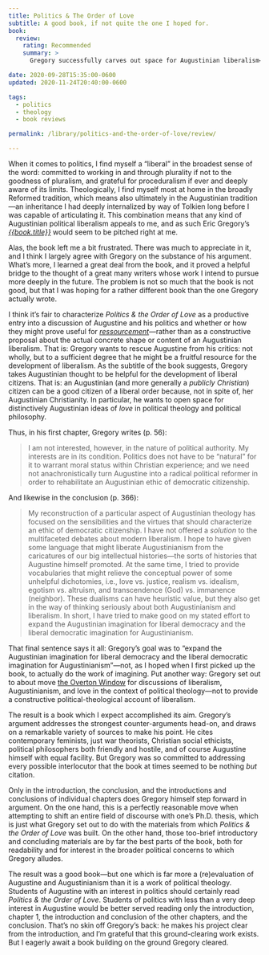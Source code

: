```yaml
---
title: Politics & The Order of Love
subtitle: A good book, if not quite the one I hoped for.
book:
  review:
    rating: Recommended
    summary: >
      Gregory successfully carves out space for Augustinian liberalism—but I (still!) eagerly await a book building on the ground Gregory cleared.

date: 2020-09-28T15:35:00-0600
updated: 2020-11-24T20:40:00-0600

tags:
  - politics
  - theology
  - book reviews

permalink: /library/politics-and-the-order-of-love/review/

---
```


When it comes to politics, I find myself a “liberal” in the broadest sense of the word: committed to working in and through plurality if not to the goodness of pluralism, and grateful for proceduralism if ever and deeply aware of its limits. Theologically, I find myself most at home in the broadly Reformed tradition, which means also ultimately in the Augustinian tradition—an inheritance I had deeply internalized by way of Tolkien long before I was capable of articulating it. This combination means that any kind of Augustinian political liberalism appeals to me, and as such Eric Gregory’s [<cite>{{book.title}}</cite>]({{book.link}}) would seem to be pitched right at me.

Alas, the book left me a bit frustrated. There was much to appreciate in it, and I think I largely agree with Gregory on the substance of his argument. What’s more, I learned a great deal from the book, and it proved a helpful bridge to the thought of a great many writers whose work I intend to pursue more deeply in the future. The problem is not so much that the book is not good, but that I was hoping for a rather different book than the one Gregory actually wrote.

I think it’s fair to characterize <cite>Politics & the Order of Love</cite> as a productive entry into a discussion of Augustine and his politics and whether or how they might prove useful for [*ressourcement*](https://en.wikipedia.org/wiki/Nouvelle_th%C3%A9ologie)—rather than as a constructive proposal about the actual concrete shape or content of an Augustinian liberalism. That is: Gregory wants to rescue Augustine from his critics: not wholly, but to a sufficient degree that he might be a fruitful resource for the development of liberalism. As the subtitle of the book suggests, Gregory takes Augustinian thought to be helpful for the development of liberal citizens. That is: an Augustinian (and more generally a *publicly Christian*) citizen can be a good citizen of a liberal order because, not in spite of, her Augustinian Christianity. In particular, he wants to open space for distinctively Augustinian ideas of *love* in political theology and political philosophy.

Thus, in his first chapter, Gregory writes (p. 56):

> I am not interested, however, in the nature of political authority. My interests are in its condition. Politics does not have to be “natural” for it to warrant moral status within Christian experience; and we need not anachronistically turn Augustine into a radical political reformer in order to rehabilitate an Augustinian ethic of democratic citizenship.

And likewise in the conclusion (p. 366):

> My reconstruction of a particular aspect of Augustinian theology has focused on the sensibilities and the virtues that should characterize an ethic of democratic citizenship. I have not offered a *solution* to the multifaceted debates about modern liberalism. I hope to have given some language that might liberate Augustinianism from the caricatures of our big intellectual histories—the sorts of histories that Augustine himself promoted. At the same time, I tried to provide vocabularies that might relieve the conceptual power of some unhelpful dichotomies, i.e., love vs. justice, realism vs. idealism, egotism vs. altruism, and transcendence (God) vs. immanence (neighbor). These dualisms can have heuristic value, but they also get in the way of thinking seriously about both Augustinianism and liberalism. In short, I have tried to make good on my stated effort to expand the Augustinian imagination for liberal democracy and the liberal democratic imagination for Augustinianism. 

That final sentence says it all: Gregory’s goal was to “expand the Augustinian imagination for liberal democracy and the liberal democratic imagination for Augustinianism”—not, as I hoped when I first picked up the book, to actually do the work of imagining. Put another way: Gregory set out to about move [the Overton Window](https://en.wikipedia.org/wiki/Overton_window) for discussions of liberalism, Augustinianism, and love in the context of political theology—not to provide a constructive political-theological account of liberalism.

The result is a book which I expect accomplished its aim. Gregory’s argument addresses the strongest counter-arguments head-on, and draws on a remarkable variety of sources to make his point. He cites contemporary feminists, just war theorists, Christian social ethicists, political philosophers both friendly and hostile, and of course Augustine himself with equal facility. But Gregory was so committed to addressing every possible interlocutor that the book at times seemed to be nothing *but* citation.

Only in the introduction, the conclusion, and the introductions and conclusions of individual chapters does Gregory himself step forward in argument. On the one hand, this is a perfectly reasonable move when attempting to shift an entire field of discourse with one’s Ph.D. thesis, which is just what Gregory set out to do with the materials from which <cite>Politics & the Order of Love</cite> was built. On the other hand, those too-brief introductory and concluding materials are by far the best parts of the book, both for readability and for interest in the broader political concerns to which Gregory alludes.

The result was a good book—but one which is far more a (re)evaluation of Augustine and Augustinianism than it is a work of political theology. Students of Augustine with an interest in politics should certainly read <cite>Politics & the Order of Love</cite>. Students of politics with less than a very deep interest in Augustine would be better served reading only the introduction, chapter 1, the introduction and conclusion of the other chapters, and the conclusion. That’s no skin off Gregory’s back: he makes his project clear from the introduction, and I’m grateful that this ground-clearing work exists. But I eagerly await a book building on the ground Gregory cleared.
